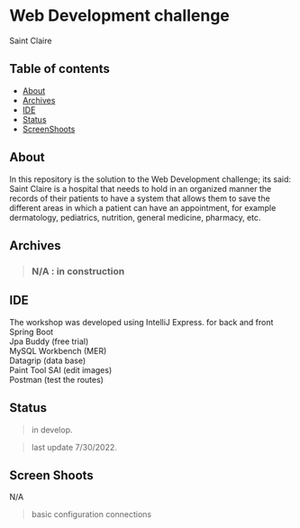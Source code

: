 # Web Development challenge
Saint Claire

## Table of contents

- [About](#about)
- [Archives](#archives)
- [IDE](#ide)
- [Status](#status)
- [ScreenShoots](#screen-shoots)


## About
In this repository is the solution to the Web Development challenge; its said:
Saint Claire is a hospital that needs to hold in an organized manner the records of
their patients to have a system that allows them to save the different areas in which a
patient can have an appointment, for example dermatology, pediatrics, nutrition,
general medicine, pharmacy, etc.



## Archives

> ### N/A :	in  construction

## IDE

The workshop was developed using IntelliJ Express. for back and front 
Spring Boot  
Jpa Buddy (free trial)  
MySQL Workbench  (MER)  
Datagrip (data base)  
Paint Tool SAI (edit images)  
Postman (test the routes)



## Status
>in develop.

>last update 7/30/2022.    

## Screen Shoots

N/A

>basic configuration 
>connections 

